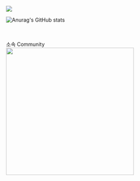 <a href="https://hits.seeyoufarm.com"><img src="https://hits.seeyoufarm.com/api/count/incr/badge.svg?url=https%3A%2F%2Fgithub.com%2Fhigun295%2Fhit-counter&count_bg=%230073FF&title_bg=%239C6129&icon=creativecommons.svg&icon_color=%23E7E7E7&title=hits&edge_flat=false"/></a>

![Anurag's GitHub stats](https://github-readme-stats.vercel.app/api?username=higun295&show_icons=true&theme=dracula)
</br></br></br>


소속 Community</br>
<a href="https://forum.dotnetdev.kr/u/comavler/summary">
    <img src="https://profile.dotnetdev-badge.kr/api/v1/badge/medium?id=comavler&theme=Dotnet" width="350"/>
</a>

<!--
**higun295/higun295** is a ✨ _special_ ✨ repository because its `README.md` (this file) appears on your GitHub profile.

Here are some ideas to get you started:

- 🔭 I’m currently working on ...
- 🌱 I’m currently learning ...
- 👯 I’m looking to collaborate on ...
- 🤔 I’m looking for help with ...
- 💬 Ask me about ...
- 📫 How to reach me: ...
- 😄 Pronouns: ...
- ⚡ Fun fact: ...
-->
